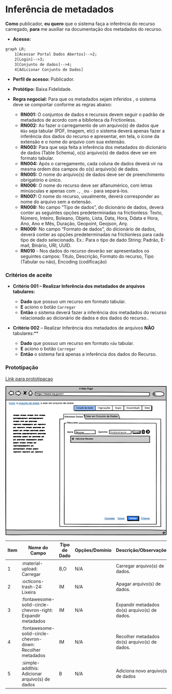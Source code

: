 # Inferência de metadados

**Como** publicador, **eu quero**  que o sistema faça a inferência do recurso carregado, **para** me auxiliar na documentação dos metadados do recurso.

- **Acesso:** 

```mermaid
graph LR;
    1[Acessar Portal Dados Abertos]-->2;
    2[Login]-->3;
    3[Conjunto de dados]-->4;
    4[Adicionar Conjunto de Dados]
```


- **Perfil de acesso:** Publicador. 
- **Protótipo:** Baixa Fidelidade.

- **Regra negocial:** Para que os metadados sejam inferidos , o sistema deve se comportar conforme as regras abaixo:
	- **RN001:** O conjuntos de dados e recursos devem seguir o padrão de metadados de acordo com a biblioteca da Frictionless.
	- **RN002:** Ao fazer o carregamento de um arquivo(s) de dados que `Não` seja tabular (PDF, Imagem, etc) o sistema deverá apenas fazer a inferência dos dados do recurso e apresentar, em tela, o ícone da extensão e o nome do arquivo com sua extensão.
	- **RN003:** Para que seja feita a inferência dos metadados do dicionário de dados (Table Schema), o(s) arquivo(s) de dados deve ser em formato tabular.	
	- **RN004:** Após o carregamento, cada coluna de dados deverá vir na mesma ordem dos campos do o(s) arquivo(s) de dados.
	- **RN005:** O nome do arquivo(s) de dados deve ser de preenchimento obrigatório e único.	
	- **RN006:** O nome do recurso deve ser alfanumérico, com letras minúsculas e apenas com `.`, `_`ou `-` para separá-los.
	- **RN007:** O nome do recurso, usualmente, deverá corresponder ao nome do arquivo sem a extensão.
    - **RN008:** No campo “Tipo de dados”, do dicionário de dados, deverá conter as seguintes opções predeterminadas na frictionless: 
Texto, Número, Inteiro, Boleano, Objeto, Lista, Data, Hora, Ddata e Hora, Ano, Ano e Mês, Duração, Geopoint, Geojson, Any. 
    - **RN009:** No campo “Formato de dados”, do dicionário de dados,  deverá conter as opções predeterminadas na frictionless para cada tipo de dado selecionado.
     Ex.: Para o tipo de dado String: Padrão, E-mail, Binário, URI, UUID.
    - **RN010** - Nos dados do recurso deverão ser apresentados os seguintes campos: 
      Titulo, Descrição, Formato do recurso, Tipo (Tabular ou não), Encoding (codificação)

### Critérios de aceite

- **Critério 001 – Realizar Inferência dos metadados de arquivos tabulares:**
	- **Dado**  que possuo um recurso em formato tabular.
	- **E** aciono o botão `Carregar`
	- **Então** o sistema deverá fazer a inferência dos metadados do recurso relacionado ao dicionário de dados e dos dados do recurso..

- **Critério 002** – Realizar Inferência dos metadados de arquivos **NÃO** tabulares:**
	- **Dado** que possuo um recurso em formato `não` tabular.
	- **E** aciono o botão `Carregar`
	- **Então** o sistema fará apenas a inferência dos dados do Recurso.


### Prototipação

[Link para prototipacao]()

![imagem-prototipacao](assets/figura_01.png)

| Item |                        Nome do Campo                        | Tipo de Dado | Opções/Domínio |     Descrição/Observações      |
|------|-------------------------------------------------------------|------------------|----------------|--------------------------------|
|    1 | :material-upload: Carregar                                  | B,O              | N/A            | Carregar arquivo(s) de dados.            |
|    2 | :octicons-trash-24: Lixeira                                 | IM              | N/A            | Apagar arquivo(s) de dados.       |
|    3 | :fontawesome-solid-circle-chevron-right: Expandir metadados | IM              | N/A            | Expandir metadados do(s) arquivo(s) de dados. |
|    4 | :fontawesome-solid-circle-chevron-down: Recolher metadados  | IM              | N/A            | Recolher metadados do(s) arquivo(s) de dados. |
|    5 | :simple-addthis: Adicionar arquivo(s) de dados                          | B                | N/A            | Adiciona novo arquivo(s) de dados          |
